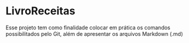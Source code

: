 # LivroReceitas
Esse projeto tem como finalidade colocar em prática os comandos possibilitados pelo Git, além de apresentar os arquivos Markdown (.md)
